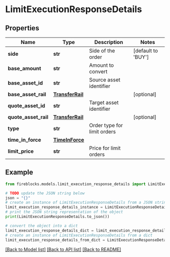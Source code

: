 # LimitExecutionResponseDetails


## Properties

Name | Type | Description | Notes
------------ | ------------- | ------------- | -------------
**side** | **str** | Side of the order | [default to 'BUY']
**base_amount** | **str** | Amount to convert | 
**base_asset_id** | **str** | Source asset identifier | 
**base_asset_rail** | [**TransferRail**](TransferRail.md) |  | [optional] 
**quote_asset_id** | **str** | Target asset identifier | 
**quote_asset_rail** | [**TransferRail**](TransferRail.md) |  | [optional] 
**type** | **str** | Order type for limit orders | 
**time_in_force** | [**TimeInForce**](TimeInForce.md) |  | 
**limit_price** | **str** | Price for limit orders | 

## Example

```python
from fireblocks.models.limit_execution_response_details import LimitExecutionResponseDetails

# TODO update the JSON string below
json = "{}"
# create an instance of LimitExecutionResponseDetails from a JSON string
limit_execution_response_details_instance = LimitExecutionResponseDetails.from_json(json)
# print the JSON string representation of the object
print(LimitExecutionResponseDetails.to_json())

# convert the object into a dict
limit_execution_response_details_dict = limit_execution_response_details_instance.to_dict()
# create an instance of LimitExecutionResponseDetails from a dict
limit_execution_response_details_from_dict = LimitExecutionResponseDetails.from_dict(limit_execution_response_details_dict)
```
[[Back to Model list]](../README.md#documentation-for-models) [[Back to API list]](../README.md#documentation-for-api-endpoints) [[Back to README]](../README.md)


